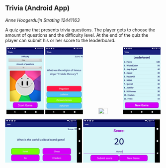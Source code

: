 ## Trivia (Android App)


*Anne Hoogerduijn Strating*
*12441163*


A quiz game that presents trivia questions. The player gets to choose the amount of questions and the difficulty level.
At the end of the quiz the player can submit his or her score to the leaderboard.


<p align="center">
  <img src="https://github.com/AnneHS/Trivia/blob/master/app/doc/start.png" height="5%" width="24%"/> <img
  src="https://github.com/AnneHS/Trivia/blob/master/app/doc/question_portrait.png" height="5%" width="24%"/> <img 
  src="https://github.com/AnneHS/Trivia/blob/master/app/doc/score_portrait.png" height="5%" width="24%"/> <img 
  src="https://github.com/AnneHS/Trivia/blob/master/app/doc/leaderboard.PNG" height="5%" width="24%"/>     
  
  <img src="https://github.com/AnneHS/Trivia/blob/master/app/doc/question_landscape.png" height="20%" width="49%"/> <img 
  src="https://github.com/AnneHS/Trivia/blob/master/app/doc/score_landscape.png" height="20%" width="49%"/> 
</p>
